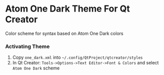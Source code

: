 # Atom One Dark Theme For Qt Creator
Color scheme for syntax based on Atom One Dark colors

### Activating Theme
1. Copy `one_dark.xml` into `~/.config/QtProject/qtcreator/styles`
2. In Qt Creator: `Tools->Options->Text Editor->Font & Colors` and select `Atom One Dark` scheme 